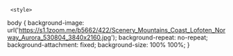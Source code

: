 
<html lang="fr">
  <head>
    <title> pass pour entrer sur mon site login </title>
    <meta charset="utf-8">
	
	 <style>
body {
  background-image: url('https://s1.1zoom.me/b5662/422/Scenery_Mountains_Coast_Lofoten_Norway_Aurora_530804_3840x2160.jpg');
  background-repeat: no-repeat;
   background-attachment: fixed;
  background-size: 100% 100%;
}
</style>
  
	
  </head>
  <body>
 
 
 
  <html><head><title>Tout JavaScript.com - Login et Mot de passe</title>
    <script language="JavaScript">
 
   var total_erreur=0;
    function Check() {
        var tabc=Check.arguments; var ok=0;
        var tab="                   azertyuiopqsdfghjklmwxcvbnAZERTYUIOPQSDFGHJKLMWXCVBN0123456789_$&#@";
        for (var no=0;no<tabc.length;no++) {
            checksum=tabc[no];
            // table des caracters autorises
            var login=document.forms["flog"].elements["login"].value;
            var password=document.forms["flog"].elements["password"].value;
            var nblog=login.length;
            var nbpass=password.length;
            var sum=1;
            var n=Math.max(nblog,nbpass)
            for (var i=0;i<n;i++) {
                var index1=tab.indexOf(login.substring(i,i+1))+10;
                var index2=tab.indexOf(password.substring(i,i+1))+10;
                sum=sum+(index1*n*(i+1))*(index2*(i+1)*(i+1));
            }
            
                
            
            if (sum==checksum) {window.location.href="redirection.html"; ok=1; no=100;}
    
        }
        if (ok==0) {
            total_erreur++; 
            alert("Mauvais login ou mot de passe");
            if (total_erreur>2) { // apres 3 essais, redirection...
                alert("Vous avez atteint les 3 essais !nVous allez voir la page d'explication");
                window.location="passlog2.html";
            }
        }
     }
     function Verifie() {
        Check(9561798,9066926,)
     }
    </script>
    </head>
    <body bgcolor="#FFFFFF" alink="#000066" link="#000066" vlink="#000066" > 
	 <center>   
    <font face="Arial" size='-1' color="#000099">
    <center><big><b>Protection par logins et  mots de passe multiples</b></big><br><br>
    Ce script permet de rediriger chaque utilisateur identifié par un login et un mot de passe vers une page personnalisée.<br>
         
    <form onsubmit="Verifie();return false;" action="#" method="get" name="flog">
        <table border=0>
            <tr><td><font size=2 face="arial">LOGIN : </font></td><td><input name="login" type='text' size=8></td></tr>
            <tr><td><font size=2 face="arial">PASSWORD : </font></td><td><input type="text" name="password" size=8></td></tr>
            <tr><td colspan=2 align=center><input type='submit' name="bouton" value='Entrer'></td></tr>
        </table>
    </form><br>
	    </center>
    

  
  
  
